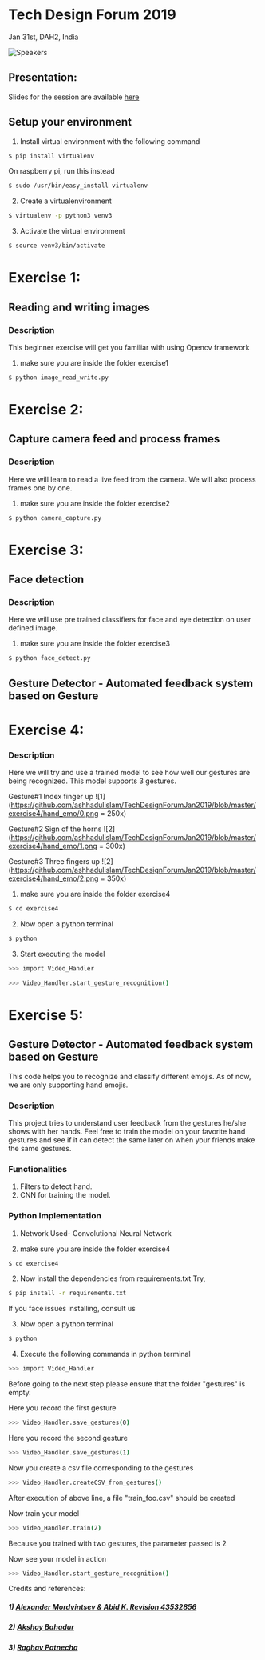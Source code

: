
# Tech Design Forum 2019

Jan 31st, DAH2, India


![Speakers](dev_pros.png?raw=true "Speakers")



## Presentation:
Slides for the session are available [here](https://docs.google.com/presentation/d/1EKUK15o-_vl9FEYD4g2ooXN_IGBMjKF4-ZRRl4SyjSI/edit?usp=sharing)








## Setup your environment

1) Install virtual environment with the following command

```sh
$ pip install virtualenv
```

On raspberry pi, run this instead

```sh
$ sudo /usr/bin/easy_install virtualenv
```





2) Create a virtualenvironment

```sh
$ virtualenv -p python3 venv3
```


3) Activate the virtual environment
```sh
$ source venv3/bin/activate
```


# Exercise 1:

## Reading and writing images

### Description
This beginner exercise will get you familiar with using Opencv framework

1) make sure you are inside the folder exercise1

```sh
$ python image_read_write.py
```

# Exercise 2:

## Capture camera feed and process frames

### Description
Here we will learn to read a live feed from the camera. We will also process frames one by one.

1) make sure you are inside the folder exercise2

```sh
$ python camera_capture.py
```

# Exercise 3:

## Face detection

### Description
Here we will use pre trained classifiers for face and eye detection on user defined image.

1) make sure you are inside the folder exercise3

```sh
$ python face_detect.py
```
## Gesture Detector - Automated feedback system based on Gesture

# Exercise 4:

### Description
Here we will try and use a trained model to see how well our gestures are being recognized.
This model supports 3 gestures.

Gesture#1
Index finger up
![1](https://github.com/ashhadulislam/TechDesignForumJan2019/blob/master/exercise4/hand_emo/0.png  = 250x)


Gesture#2
Sign of the horns
![2](https://github.com/ashhadulislam/TechDesignForumJan2019/blob/master/exercise4/hand_emo/1.png = 300x)


Gesture#3
Three fingers up 
![2](https://github.com/ashhadulislam/TechDesignForumJan2019/blob/master/exercise4/hand_emo/2.png = 350x)

1) make sure you are inside the folder exercise4

```sh
$ cd exercise4
```

2) Now open a python terminal 

```sh
$ python
```

3) Start executing the model

```sh
>>> import Video_Handler
```


```sh
>>> Video_Handler.start_gesture_recognition()
```





# Exercise 5:


## Gesture Detector - Automated feedback system based on Gesture

This code helps you to recognize and classify different emojis. As of now, we are only supporting hand emojis.

### Description
This project tries to understand user feedback from the gestures he/she shows with her hands. Feel free to train the model on your favorite hand gestures and see if it can detect the same later on when your friends make the same gestures.

### Functionalities
1) Filters to detect hand.
2) CNN for training the model.


### Python  Implementation

1) Network Used- Convolutional Neural Network


1) make sure you are inside the folder exercise4

```sh
$ cd exercise4
```


2) Now install the dependencies from requirements.txt
Try,

```sh
$ pip install -r requirements.txt
```



If you face issues installing, consult us

3) Now open a python terminal 

```sh
$ python
```




4) Execute the following commands in python terminal

```sh
>>> import Video_Handler
```

Before going to the next step please ensure that the folder "gestures" is empty.

Here you record the first gesture

```sh
>>> Video_Handler.save_gestures(0)
```



Here you record the second gesture

```sh
>>> Video_Handler.save_gestures(1)
```


Now you create a csv file corresponding to the gestures

```sh
>>> Video_Handler.createCSV_from_gestures()
```


After execution of above line, a file "train_foo.csv" should be created

Now train your model

```sh
>>> Video_Handler.train(2)
```
Because you trained with two gestures, the parameter passed is 2

Now see your model in action

```sh
>>> Video_Handler.start_gesture_recognition()
```



Credits and references:

##### 1) [Alexander Mordvintsev & Abid K. Revision 43532856](https://opencv-python-tutroals.readthedocs.io/en/latest/py_tutorials/py_objdetect/py_face_detection/py_face_detection.html)
##### 2) [Akshay Bahadur](https://github.com/akshaybahadur21/)
##### 3) [Raghav Patnecha](https://github.com/raghavpatnecha)













